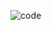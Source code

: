 
![code](https://user-images.githubusercontent.com/78836469/144318282-4088dafa-34f2-49d9-aa04-d2b159423d5d.png)



